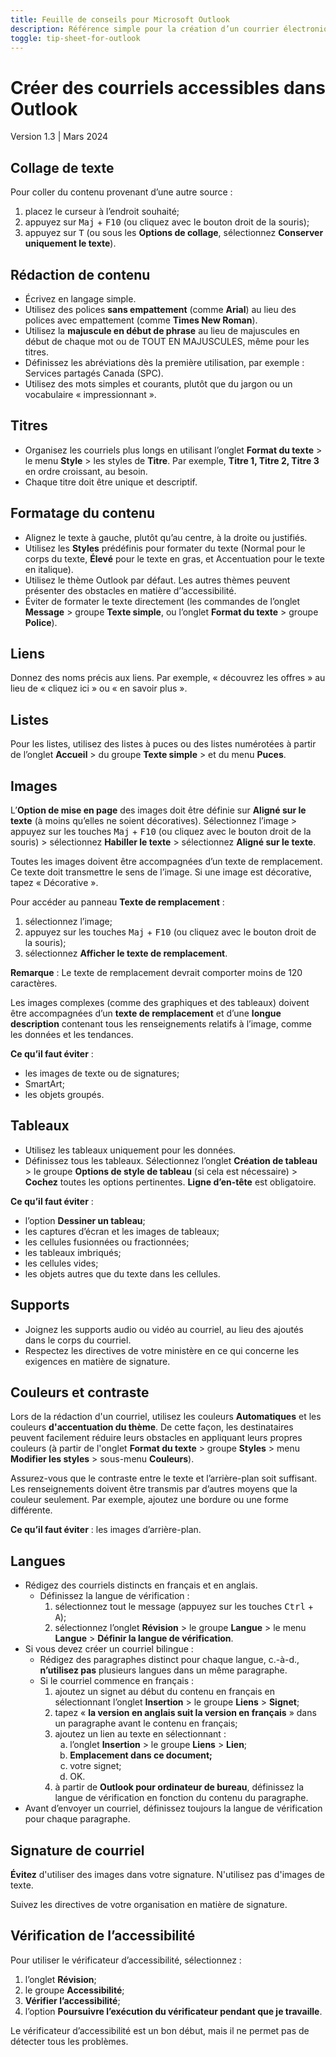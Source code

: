 ```yaml
---
title: Feuille de conseils pour Microsoft Outlook
description: Référence simple pour la création d’un courrier électronique accessible dans Outlook.
toggle: tip-sheet-for-outlook
---
```


# Créer des courriels accessibles dans Outlook
Version 1.3 | Mars 2024

## Collage de texte
Pour coller du contenu provenant d’une autre source :
1.	placez le curseur à l’endroit souhaité;
2.	appuyez sur <kbd>Maj</kbd> + <kbd>F10</kbd> (ou cliquez avec le bouton droit de la souris);
3.	appuyez sur <kbd>T</kbd> (ou sous les **Options de collage**, sélectionnez **Conserver uniquement le texte**).

## Rédaction de contenu
- Écrivez en langage simple.
- Utilisez des polices **sans empattement** (comme **Arial**) au lieu des polices avec empattement (comme **Times New Roman**).
- Utilisez la **majuscule en début de phrase** au lieu de majuscules en début de chaque mot ou de TOUT EN MAJUSCULES, même pour les titres.
- Définissez les abréviations dès la première utilisation, par exemple : Services partagés Canada (SPC).
- Utilisez des mots simples et courants, plutôt que du jargon ou un vocabulaire « impressionnant ».

## Titres
- Organisez les courriels plus longs en utilisant l’onglet **Format du texte** > le menu **Style** > les styles de **Titre**. Par exemple, **Titre 1, Titre 2, Titre 3** en ordre croissant, au besoin.
- Chaque titre doit être unique et descriptif.

## Formatage du contenu
- Alignez le texte à gauche, plutôt qu’au centre, à la droite ou justifiés.
- Utilisez les **Styles** prédéfinis pour formater du texte (Normal pour le corps du texte, **Élevé** pour le texte en gras, et Accentuation pour le texte en italique).
- Utilisez le thème Outlook par défaut. Les autres thèmes peuvent présenter des obstacles en matière d’’accessibilité.
- Éviter de formater le texte directement  (les commandes de l’onglet **Message** > groupe **Texte simple**, ou l’onglet **Format du texte** > groupe **Police**).

## Liens
Donnez des noms précis aux liens. Par exemple, « découvrez les offres » au lieu de « cliquez ici » ou « en savoir plus ».

## Listes
Pour les listes, utilisez des listes à puces ou des listes numérotées à partir de l’onglet **Accueil** > du groupe **Texte simple** > et du menu **Puces**.

## Images
L’**Option de mise en page** des images doit être définie sur **Aligné sur le texte** (à moins qu’elles ne soient décoratives). Sélectionnez l’image > appuyez sur les touches <kbd>Maj</kbd> + <kbd>F10</kbd> (ou cliquez avec le bouton droit de la souris) > sélectionnez **Habiller le texte** > sélectionnez **Aligné sur le texte**.

Toutes les images doivent être accompagnées d’un texte de remplacement. Ce texte doit transmettre le sens de l’image. Si une image est décorative, tapez « Décorative ».

Pour accéder au panneau **Texte de remplacement** :
1.	sélectionnez l’image;
2.	appuyez sur les touches <kbd>Maj</kbd> + <kbd>F10</kbd> (ou cliquez avec le bouton droit de la souris);
3.	sélectionnez **Afficher le texte de remplacement**.

**Remarque** : Le texte de remplacement devrait comporter moins de 120 caractères.

Les images complexes (comme des graphiques et des tableaux) doivent être accompagnées d’un **texte de remplacement** et d’une **longue description** contenant tous les renseignements relatifs à l’image, comme les données et les tendances.

**Ce qu’il faut éviter** :
- les images de texte ou de signatures;
- SmartArt;
- les objets groupés.

## Tableaux
- Utilisez les tableaux uniquement pour les données.
- Définissez tous les tableaux. Sélectionnez l’onglet **Création de tableau** > le groupe **Options de style de tableau** (si cela est nécessaire) > **Cochez** toutes les options pertinentes. **Ligne d’en-tête** est obligatoire.

**Ce qu’il faut éviter** :
- l’option **Dessiner un tableau**;
- les captures d’écran et les images de tableaux;
- les cellules fusionnées ou fractionnées;
- les tableaux imbriqués;
- les cellules vides;
- les objets autres que du texte dans les cellules.

## Supports
- Joignez les supports audio ou vidéo au courriel, au lieu des ajoutés dans le corps du courriel.
- Respectez les directives de votre ministère en ce qui concerne les exigences en matière de signature.

## Couleurs et contraste
Lors de la rédaction d'un courriel, utilisez les couleurs **Automatiques** et les couleurs **d'accentuation du thème**. De cette façon, les destinataires peuvent facilement réduire leurs obstacles en appliquant leurs propres couleurs (à partir de l'onglet **Format du texte** > groupe **Styles** > menu **Modifier les styles** > sous-menu **Couleurs**).

Assurez-vous que le contraste entre le texte et l’arrière-plan soit suffisant.
Les renseignements doivent être transmis par d’autres moyens que la couleur seulement. Par exemple, ajoutez une bordure ou une forme différente.

**Ce qu’il faut éviter** :
les images d’arrière-plan.

## Langues
- Rédigez des courriels distincts en français et en anglais.
  -	Définissez la langue de vérification :
    1.	sélectionnez tout le message (appuyez sur les touches <kbd>Ctrl</kbd> + <kbd>A</kbd>);
    2.	sélectionnez l’onglet **Révision** > le groupe **Langue** > le menu **Langue** > **Définir la langue de vérification**.
- Si vous devez créer un courriel bilingue :
  -	Rédigez des paragraphes distinct pour chaque langue, c.-à-d., **n’utilisez pas** plusieurs langues dans un même paragraphe.
  -	Si le courriel commence en français :
    1.	ajoutez un signet au début du contenu en français en sélectionnant l’onglet **Insertion** > le groupe **Liens** > **Signet**;
    2.	tapez « **la version en anglais suit la version en français** » dans un paragraphe avant le contenu en français;
    3.	ajoutez un lien au texte en sélectionnant :
        <ol type="a">
          <li>l’onglet <strong>Insertion</strong> > le groupe <strong>Liens</strong> > <strong>Lien</strong>;</li>
          <li><strong>Emplacement dans ce document;</strong></li>
          <li>votre signet;</li>
          <li>OK.</li>
        </ol>
    4.	à partir de **Outlook pour ordinateur de bureau**, définissez la langue de vérification en fonction du contenu du paragraphe.
- Avant d’envoyer un courriel, définissez toujours la langue de vérification pour chaque paragraphe.

## Signature de courriel
**Évitez** d'utiliser des images dans votre signature. N'utilisez pas d'images de texte.

Suivez les directives de votre organisation en matière de signature.

## Vérification de l’accessibilité
Pour utiliser le vérificateur d’accessibilité, sélectionnez :
1.	l’onglet **Révision**;
2.	le groupe **Accessibilité**;
3.	**Vérifier l’accessibilité**;
4.	l’option **Poursuivre l’exécution du vérificateur pendant que je travaille**.

Le vérificateur d’accessibilité est un bon début, mais il ne permet pas de détecter tous les problèmes.
